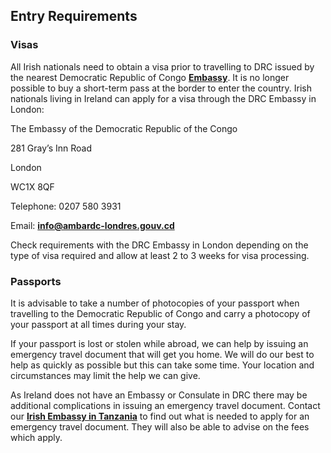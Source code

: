 ## Entry Requirements

### **Visas**

All Irish nationals need to obtain a visa prior to travelling to DRC issued by the nearest Democratic Republic of Congo [**Embassy**](/en/dfa/embassies-in-ireland/). It is no longer possible to buy a short-term pass at the border to enter the country. Irish nationals living in Ireland can apply for a visa through the DRC Embassy in London:

The Embassy of the Democratic Republic of the Congo

281 Gray’s Inn Road

London

WC1X 8QF

Telephone: 0207 580 3931

Email: [**info@ambardc-londres.gouv.cd**](mailto:info@ambardc-londres.gouv.cd)

Check requirements with the DRC Embassy in London depending on the type of visa required and allow at least 2 to 3 weeks for visa processing.

### **Passports**

It is advisable to take a number of photocopies of your passport when travelling to the Democratic Republic of Congo and carry a photocopy of your passport at all times during your stay.

If your passport is lost or stolen while abroad, we can help by issuing an emergency travel document that will get you home. We will do our best to help as quickly as possible but this can take some time. Your location and circumstances may limit the help we can give.

As Ireland does not have an Embassy or Consulate in DRC there may be additional complications in issuing an emergency travel document. Contact our [**Irish Embassy in Tanzania**](/en/tanzania/daressalaam/) to find out what is needed to apply for an emergency travel document. They will also be able to advise on the fees which apply.
